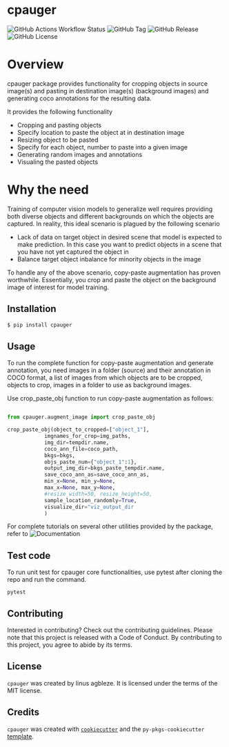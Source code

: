 # cpauger

![GitHub Actions Workflow Status](https://img.shields.io/github/actions/workflow/status/agbleze/cpauger/.github%2Fworkflows%2Fci-cd.yml)
![GitHub Tag](https://img.shields.io/github/v/tag/agbleze/cpauger)
![GitHub Release](https://img.shields.io/github/v/release/agbleze/cpauger)
![GitHub License](https://img.shields.io/github/license/agbleze/cpauger)

# Overview

cpauger package provides functionality for cropping objects in source image(s) and pasting in  destination image(s) (background images) and generating coco annotations for the resulting data.

It provides the following functionality

- Cropping and pasting objects
- Specify location to paste the object at in destination image
- Resizing object to be pasted
- Specify for each object, number to paste into a given image
- Generating random images and annotations
- Visualing the pasted objects 

# Why the need

Training of computer vision models to generalize well requires providing both diverse objects and different backgrounds on which the objects are captured. In reality, this ideal scenario is plagued by the following scenario

- Lack of data on target object in desired scene that model is expected to make prediction. In this case you want to predict objects in a scene that you have not yet captured the object in
- Balance target object inbalance for minority objects in the image

To handle any of the above scenario, copy-paste augmentation has proven worthwhile. Essentially, you crop and paste the object on the background image of interest for model training.


## Installation

```bash
$ pip install cpauger
```

## Usage

To run the complete function for copy-paste augmentation and generate annotation,
you need images in a folder (source) and their annotation in COCO format, a list of images from which objects are to be cropped, objects to crop, images in a folder to use as background images.

Use crop_paste_obj function to run copy-paste augmentation as follows:


```python

from cpauger.augment_image import crop_paste_obj

crop_paste_obj(object_to_cropped=["object_1"], 
            imgnames_for_crop=img_paths,
            img_dir=tempdir.name,
            coco_ann_file=coco_path, 
            bkgs=bkgs, 
            objs_paste_num={"object_1":1},
            output_img_dir=bkgs_paste_tempdir.name,
            save_coco_ann_as=save_coco_ann_as,
            min_x=None, min_y=None, 
            max_x=None, max_y=None, 
            #resize_width=50, resize_height=50,
            sample_location_randomly=True,
            visualize_dir="viz_output_dir
            )
```

For complete tutorials on several other utilities provided by the package, refer to ![Documentation](https://cpauger.readthedocs.io/en/stable/)


## Test code

To run unit test for cpauger core functionalities, use pytest after cloning the repo and run the command.

```pytest```


## Contributing

Interested in contributing? Check out the contributing guidelines. Please note that this project is released with a Code of Conduct. By contributing to this project, you agree to abide by its terms.

## License

`cpauger` was created by linus agbleze. It is licensed under the terms of the MIT license.

## Credits

`cpauger` was created with [`cookiecutter`](https://cookiecutter.readthedocs.io/en/latest/) and the `py-pkgs-cookiecutter` [template](https://github.com/py-pkgs/py-pkgs-cookiecutter).
